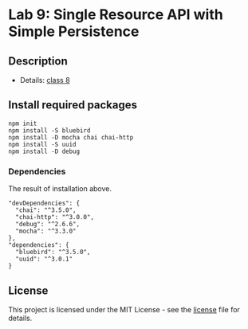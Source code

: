 # Lab 9: Single Resource API with Simple Persistence

## Description
* Details:
[class 8](https://github.com/codefellows/seattle-javascript-401d15/tree/master/class-08-vanilla-REST-api) 
## Install required packages

```npm packages
npm init
npm install -S bluebird
npm install -D mocha chai chai-http
npm install -S uuid
npm install -D debug
```
### Dependencies
The result of installation above.

```dependencies
"devDependencies": {
  "chai": "^3.5.0",
  "chai-http": "^3.0.0",
  "debug": "^2.6.6",
  "mocha": "^3.3.0"
},
"dependencies": {
  "bluebird": "^3.5.0",
  "uuid": "^3.0.1"
}
 ```

## License

This project is licensed under the MIT License - see the [license](https://github.com/mmpadget/lab-09-single-resource-api-fs/blob/lab-09/lab-padget/LICENSE) file for details.

